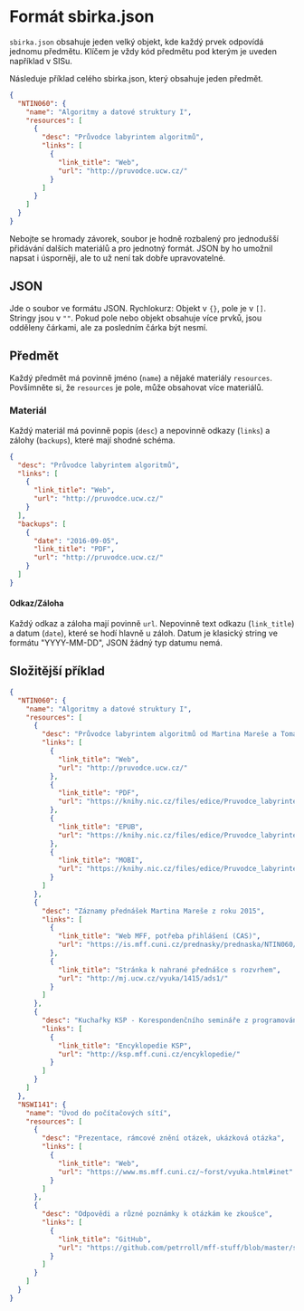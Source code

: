 # Formát sbirka.json
`sbirka.json` obsahuje jeden velký objekt, kde každý prvek odpovídá jednomu předmětu.
Klíčem je vždy kód předmětu pod kterým je uveden například v SISu.

Následuje příklad celého sbirka.json, který obsahuje jeden předmět.

```json
{
  "NTIN060": {
    "name": "Algoritmy a datové struktury I",
    "resources": [
      {
        "desc": "Průvodce labyrintem algoritmů",
        "links": [
          {
            "link_title": "Web",
            "url": "http://pruvodce.ucw.cz/"
          }
        ]
      }
    ]
  }
}
```

Nebojte se hromady závorek, soubor je hodně rozbalený pro jednodušší přidávání dalších materiálů a pro jednotný formát.
JSON by ho umožnil napsat i úsporněji, ale to už není tak dobře upravovatelné.

## JSON
Jde o soubor ve formátu JSON. Rychlokurz: Objekt v `{}`, pole je v `[]`. Stringy jsou v `""`.
Pokud pole nebo objekt obsahuje více prvků, jsou odděleny čárkami, ale za posledním čárka být nesmí.

## Předmět

Každý předmět má povinně jméno (`name`) a nějaké materiály `resources`.
Povšimněte si, že `resources` je pole, může obsahovat více materiálů.

### Materiál
Každý materiál má povinně popis (`desc`) a nepovinně odkazy (`links`) a zálohy (`backups`), které mají shodné schéma.

```json
{
  "desc": "Průvodce labyrintem algoritmů",
  "links": [
    {
      "link_title": "Web",
      "url": "http://pruvodce.ucw.cz/"
    }
  ],
  "backups": [
    {
      "date": "2016-09-05",
      "link_title": "PDF",
      "url": "http://pruvodce.ucw.cz/"
    }
  ]
}
```

#### Odkaz/Záloha
Každý odkaz a záloha mají povinně `url`. Nepovinně text odkazu (`link_title`) a datum (`date`), které se hodí hlavně u záloh.
Datum je klasický string ve formátu "YYYY-MM-DD", JSON žádný typ datumu nemá.

## Složitější příklad
```json
{
  "NTIN060": {
    "name": "Algoritmy a datové struktury I",
    "resources": [
      {
        "desc": "Průvodce labyrintem algoritmů od Martina Mareše a Tomáše Vally. Skvělá kniha, pokrývá vše z ADS a hodí se i u některých dalších předmětů. Dostupná pod licencí CC BY-ND 3.0 CZ, vydal CZ.NIC.",
        "links": [
          {
            "link_title": "Web",
            "url": "http://pruvodce.ucw.cz/"
          },
          {
            "link_title": "PDF",
            "url": "https://knihy.nic.cz/files/edice/Pruvodce_labyrintem_algoritmu.pdf"
          },
          {
            "link_title": "EPUB",
            "url": "https://knihy.nic.cz/files/edice/Pruvodce_labyrintem_algoritmu.epub"
          },
          {
            "link_title": "MOBI",
            "url": "https://knihy.nic.cz/files/edice/Pruvodce_labyrintem_algoritmu.mobi"
          }
        ]
      },
      {
        "desc": "Záznamy přednášek Martina Mareše z roku 2015",
        "links": [
          {
            "link_title": "Web MFF, potřeba přihlášení (CAS)",
            "url": "https://is.mff.cuni.cz/prednasky/prednaska/NTIN060/1"
          },
          {
            "link_title": "Stránka k nahrané přednášce s rozvrhem",
            "url": "http://mj.ucw.cz/vyuka/1415/ads1/"
          }
        ]
      },
      {
        "desc": "Kuchařky KSP - Korespondenčního semináře z programování. Jde o krátké texty o různých základních tématech.",
        "links": [
          {
            "link_title": "Encyklopedie KSP",
            "url": "http://ksp.mff.cuni.cz/encyklopedie/"
          }
        ]
      }
    ]
  },
  "NSWI141": {
    "name": "Úvod do počítačových sítí",
    "resources": [
      {
        "desc": "Prezentace, rámcové znění otázek, ukázková otázka",
        "links": [
          {
            "link_title": "Web",
            "url": "https://www.ms.mff.cuni.cz/~forst/vyuka.html#inet"
          }
        ]
      },
      {
        "desc": "Odpovědi a různé poznámky k otázkám ke zkoušce",
        "links": [
          {
            "link_title": "GitHub",
            "url": "https://github.com/petrroll/mff-stuff/blob/master/site/site_2016.md"
          }
        ]
      }
    ]
  }
}
```
